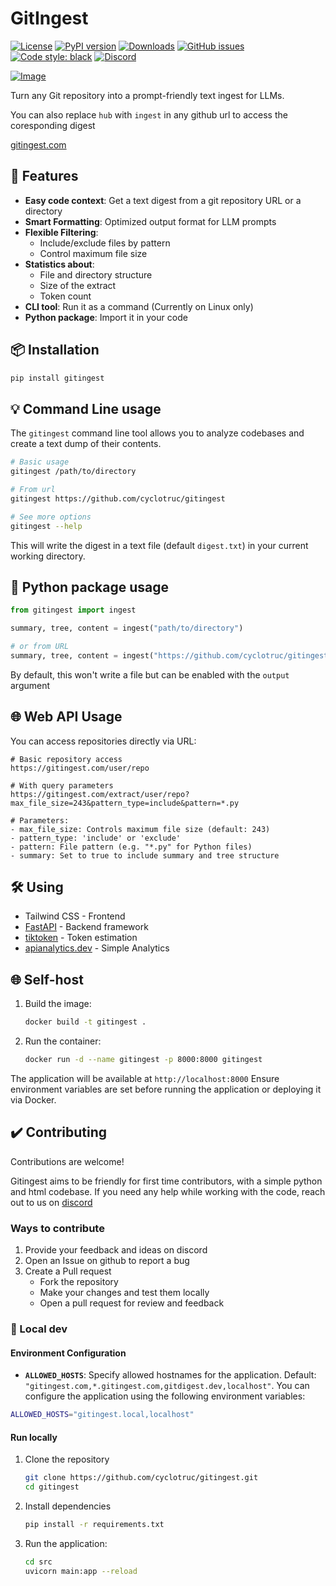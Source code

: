 # GitIngest

[![License](https://img.shields.io/badge/license-MIT-blue.svg)](https://github.com/cyclotruc/gitingest/blob/main/LICENSE)
[![PyPI version](https://badge.fury.io/py/gitingest.svg)](https://badge.fury.io/py/gitingest)
[![Downloads](https://pepy.tech/badge/gitingest)](https://pepy.tech/project/gitingest)
[![GitHub issues](https://img.shields.io/github/issues/cyclotruc/gitingest)](https://github.com/cyclotruc/gitingest/issues)
[![Code style: black](https://img.shields.io/badge/code%20style-black-000000.svg)](https://github.com/psf/black)
[![Discord](https://dcbadge.limes.pink/api/server/https://discord.com/invite/zerRaGK9EC)](https://discord.com/invite/zerRaGK9EC)

[![Image](./docs/frontpage.png "GitIngest main page")](https://gitingest.com)

Turn any Git repository into a prompt-friendly text ingest for LLMs.

You can also replace `hub` with `ingest` in any github url to access the coresponding digest

[gitingest.com](https://gitingest.com)

## 🚀 Features

- **Easy code context**: Get a text digest from a git repository URL or a directory
- **Smart Formatting**: Optimized output format for LLM prompts
- **Flexible Filtering**:
  - Include/exclude files by pattern
  - Control maximum file size
- **Statistics about**:
  - File and directory structure
  - Size of the extract
  - Token count
- **CLI tool**: Run it as a command (Currently on Linux only)
- **Python package**: Import it in your code

## 📦 Installation

``` bash
pip install gitingest
```

## 💡 Command Line usage

The `gitingest` command line tool allows you to analyze codebases and create a text dump of their contents.

```bash
# Basic usage
gitingest /path/to/directory

# From url
gitingest https://github.com/cyclotruc/gitingest

# See more options
gitingest --help
```

This will write the digest in a text file (default `digest.txt`) in your current working directory.

## 🐛 Python package usage

```python
from gitingest import ingest

summary, tree, content = ingest("path/to/directory")

# or from URL
summary, tree, content = ingest("https://github.com/cyclotruc/gitingest")
```

By default, this won't write a file but can be enabled with the `output` argument

## 🌐 Web API Usage

You can access repositories directly via URL:

```
# Basic repository access
https://gitingest.com/user/repo

# With query parameters
https://gitingest.com/extract/user/repo?max_file_size=243&pattern_type=include&pattern=*.py

# Parameters:
- max_file_size: Controls maximum file size (default: 243)
- pattern_type: 'include' or 'exclude'
- pattern: File pattern (e.g. "*.py" for Python files)
- summary: Set to true to include summary and tree structure
```

## 🛠️ Using

- Tailwind CSS - Frontend
- [FastAPI](https://github.com/fastapi/fastapi) - Backend framework
- [tiktoken](https://github.com/openai/tiktoken) - Token estimation
- [apianalytics.dev](https://www.apianalytics.dev/) - Simple Analytics

## 🌐 Self-host

1. Build the image:

   ``` bash
   docker build -t gitingest .
   ```

2. Run the container:

   ``` bash
   docker run -d --name gitingest -p 8000:8000 gitingest
   ```

The application will be available at `http://localhost:8000`
Ensure environment variables are set before running the application or deploying it via Docker.

## ✔️ Contributing

Contributions are welcome!

Gitingest aims to be friendly for first time contributors, with a simple python and html codebase. If you need any help while working with the code, reach out to us on [discord](https://discord.com/invite/zerRaGK9EC)

### Ways to contribute

1. Provide your feedback and ideas on discord
2. Open an Issue on github to report a bug
3. Create a Pull request
   - Fork the repository
   - Make your changes and test them locally
   - Open a pull request for review and feedback

### 🔧 Local dev

#### Environment Configuration

- **`ALLOWED_HOSTS`**: Specify allowed hostnames for the application. Default: `"gitingest.com,*.gitingest.com,gitdigest.dev,localhost"`.
You can configure the application using the following environment variables:

```bash
ALLOWED_HOSTS="gitingest.local,localhost"
```

#### Run locally

1. Clone the repository

   ```bash
   git clone https://github.com/cyclotruc/gitingest.git
   cd gitingest
   ```

2. Install dependencies

   ```bash
   pip install -r requirements.txt
   ```

3. Run the application:

   ```bash
   cd src
   uvicorn main:app --reload
   ```
